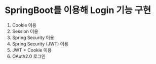 # SpringBoot를 이용해 Login 기능 구현

1. Cookie 이용
2. Session 이용
3. Spring Security 이용
4. Spring Security (JWT) 이용
5. JWT + Cookie 이용
6. OAuth2.0 로그인

